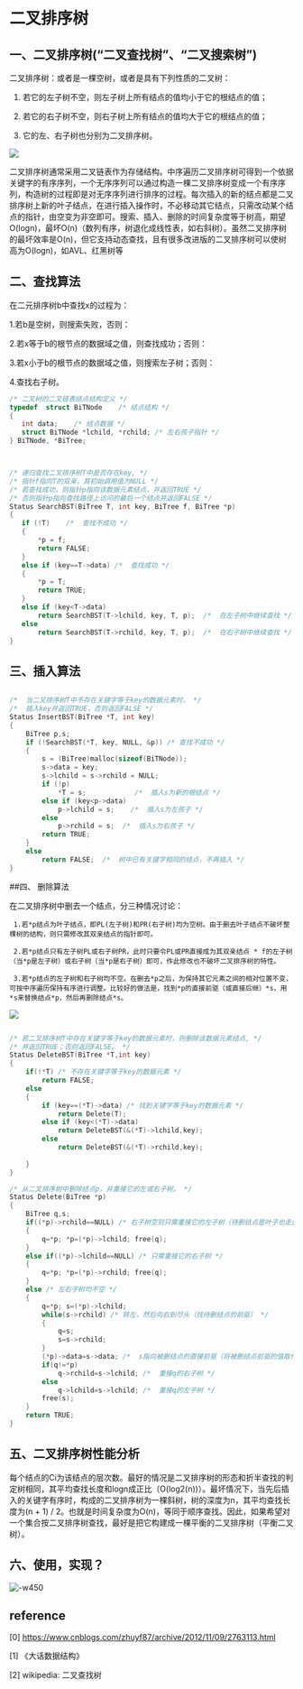 # 二叉排序树



## 一、二叉排序树(“二叉查找树”、“二叉搜索树”)

二叉排序树：或者是一棵空树，或者是具有下列性质的二叉树：

1. 若它的左子树不空，则左子树上所有结点的值均小于它的根结点的值；

2. 若它的右子树不空，则右子树上所有结点的值均大于它的根结点的值；

3. 它的左、右子树也分别为二叉排序树。

![](media/15124562083309/15133322670093.jpg)

 
二叉排序树通常采用二叉链表作为存储结构。中序遍历二叉排序树可得到一个依据关键字的有序序列，一个无序序列可以通过构造一棵二叉排序树变成一个有序序列，构造树的过程即是对无序序列进行排序的过程。每次插入的新的结点都是二叉排序树上新的叶子结点，在进行插入操作时，不必移动其它结点，只需改动某个结点的指针，由空变为非空即可。搜索、插入、删除的时间复杂度等于树高，期望O(logn)，最坏O(n)（数列有序，树退化成线性表，如右斜树）。虽然二叉排序树的最坏效率是O(n)，但它支持动态查找，且有很多改进版的二叉排序树可以使树高为O(logn)，如AVL、红黑树等

## 二、查找算法

在二元排序树b中查找x的过程为：

 1.若b是空树，则搜索失败，否则：

 2.若x等于b的根节点的数据域之值，则查找成功；否则：

 3.若x小于b的根节点的数据域之值，则搜索左子树；否则：

 4.查找右子树。
 
 ```c++
 /* 二叉树的二叉链表结点结构定义 */
typedef  struct BiTNode    /* 结点结构 */
{
    int data;    /* 结点数据 */
    struct BiTNode *lchild, *rchild; /* 左右孩子指针 */
} BiTNode, *BiTree;



/* 递归查找二叉排序树T中是否存在key, */
/* 指针f指向T的双亲，其初始调用值为NULL */
/* 若查找成功，则指针p指向该数据元素结点，并返回TRUE */
/* 否则指针p指向查找路径上访问的最后一个结点并返回FALSE */
Status SearchBST(BiTree T, int key, BiTree f, BiTree *p) 
{  
    if (!T)    /*  查找不成功 */
    { 
        *p = f;  
        return FALSE; 
    }
    else if (key==T->data) /*  查找成功 */
    { 
        *p = T;  
        return TRUE; 
    } 
    else if (key<T->data) 
        return SearchBST(T->lchild, key, T, p);  /*  在左子树中继续查找 */
    else  
        return SearchBST(T->rchild, key, T, p);  /*  在右子树中继续查找 */
}


 ```

## 三、插入算法


``` c++

/*  当二叉排序树T中不存在关键字等于key的数据元素时， */
/*  插入key并返回TRUE，否则返回FALSE */
Status InsertBST(BiTree *T, int key) 
{  
    BiTree p,s;
    if (!SearchBST(*T, key, NULL, &p)) /* 查找不成功 */
    {
        s = (BiTree)malloc(sizeof(BiTNode));
        s->data = key;  
        s->lchild = s->rchild = NULL;  
        if (!p) 
            *T = s;            /*  插入s为新的根结点 */
        else if (key<p->data) 
            p->lchild = s;    /*  插入s为左孩子 */
        else 
            p->rchild = s;  /*  插入s为右孩子 */
        return TRUE;
    } 
    else 
        return FALSE;  /*  树中已有关键字相同的结点，不再插入 */
}

```

##四、 删除算法

在二叉排序树中删去一个结点，分三种情况讨论：


```
 1.若*p结点为叶子结点，即PL(左子树)和PR(右子树)均为空树。由于删去叶子结点不破坏整棵树的结构，则只需修改其双亲结点的指针即可。

 2.若*p结点只有左子树PL或右子树PR，此时只要令PL或PR直接成为其双亲结点 * f的左子树（当*p是左子树）或右子树（当*p是右子树）即可，作此修改也不破坏二叉排序树的特性。

 3.若*p结点的左子树和右子树均不空。在删去*p之后，为保持其它元素之间的相对位置不变，可按中序遍历保持有序进行调整。比较好的做法是，找到*p的直接前驱（或直接后继）*s，用*s来替换结点*p，然后再删除结点*s。

```

![](media/15124562083309/15133326277099.jpg)



``` c++

/* 若二叉排序树T中存在关键字等于key的数据元素时，则删除该数据元素结点, */
/* 并返回TRUE；否则返回FALSE。 */
Status DeleteBST(BiTree *T,int key)
{ 
    if(!*T) /* 不存在关键字等于key的数据元素 */ 
        return FALSE;
    else
    {
        if (key==(*T)->data) /* 找到关键字等于key的数据元素 */ 
            return Delete(T);
        else if (key<(*T)->data)
            return DeleteBST(&(*T)->lchild,key);
        else
            return DeleteBST(&(*T)->rchild,key);
         
    }
}

/* 从二叉排序树中删除结点p，并重接它的左或右子树。 */
Status Delete(BiTree *p)
{
    BiTree q,s;
    if((*p)->rchild==NULL) /* 右子树空则只需重接它的左子树（待删结点是叶子也走此分支) */
    {
        q=*p; *p=(*p)->lchild; free(q);
    }
    else if((*p)->lchild==NULL) /* 只需重接它的右子树 */
    {
        q=*p; *p=(*p)->rchild; free(q);
    }
    else /* 左右子树均不空 */
    {
        q=*p; s=(*p)->lchild;
        while(s->rchild) /* 转左，然后向右到尽头（找待删结点的前驱） */
        {
            q=s;
            s=s->rchild;
        }
        (*p)->data=s->data; /*  s指向被删结点的直接前驱（将被删结点前驱的值取代被删结点的值） */
        if(q!=*p)
            q->rchild=s->lchild; /*  重接q的右子树 */ 
        else
            q->lchild=s->lchild; /*  重接q的左子树 */
        free(s);
    }
    return TRUE;
}

```

## 五、二叉排序树性能分析

每个结点的Ci为该结点的层次数。最好的情况是二叉排序树的形态和折半查找的判定树相同，其平均查找长度和logn成正比（O(log2(n))）。最坏情况下，当先后插入的关键字有序时，构成的二叉排序树为一棵斜树，树的深度为n，其平均查找长度为(n + 1) / 2。也就是时间复杂度为O(n)，等同于顺序查找。因此，如果希望对一个集合按二叉排序树查找，最好是把它构建成一棵平衡的二叉排序树（平衡二叉树）。



## 六、使用，实现？

![-w450](media/15124562083309/15143054072068.jpg)





## reference

[0] https://www.cnblogs.com/zhuyf87/archive/2012/11/09/2763113.html

[1] 《大话数据结构》

[2] wikipedia: 二叉查找树



